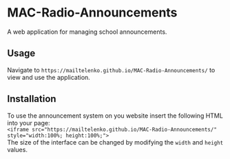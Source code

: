 # MAC-Radio-Announcements
A web application for managing school announcements.

## Usage
Navigate to ```https://mailtelenko.github.io/MAC-Radio-Announcements/``` to view and use the application.

## Installation
To use the announcement system on you website insert the following HTML into your page:\
```<iframe src="https://mailtelenko.github.io/MAC-Radio-Announcements/" style="width:100%; height:100%;">```\
The size of the interface can be changed by modifying the ```width``` and ```height``` values.

